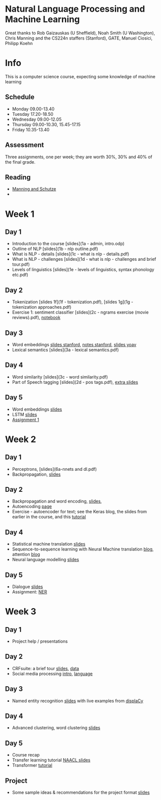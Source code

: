 # Natural Language Processing and Machine Learning

Great thanks to Rob Gaizauskas (U Sheffield), Noah Smith (U Washington), Chris Manning and the CS224n staffers (Stanford), GATE, Manuel Ciosici, Philipp Koehn

# Info

This is a computer science course, expecting some knowledge of machine learning

## Schedule
* Monday 09.00-13.40
* Tuesday 17.20-18.50
* Wednesday 09.00-12.05
* Thursday 09.00-10.30, 15.45-17.15
* Friday 10.35-13.40

## Assessment

Three assignments, one per week; they are worth 30%, 30% and 40% of the final grade.

## Reading

* [Manning and Schutze](https://www.cs.vassar.edu/~cs366/docs/Manning_Schuetze_StatisticalNLP.pdf)
* 

# Week 1

## Day 1
* Introduction to the course [slides](1a - admin, intro.odp)
* Outline of NLP [slides](1b - nlp outline.pdf)
* What is NLP - details [slides](1c - what is nlp - details.pdf)
* What is NLP - challenges [slides](1d - what is nlp - challenges and brief tour.pdf)
* Levels of linguistics [slides](1e - levels of linguistics, syntax phonology etc.pdf)

## Day 2
* Tokenization [slides 1f](1f - tokenization.pdf), [slides 1g](1g - tokenization approaches.pdf)
* Exercise 1: sentiment classifier [slides](2c - ngrams exercise (movie reviews).pdf), [notebook](reviews.ipynb)

## Day 3
* Word embeddings [slides stanford](http://web.stanford.edu/class/cs224n/slides/cs224n-2019-lecture01-wordvecs1.pdf), [notes stanford](http://web.stanford.edu/class/cs224n/readings/cs224n-2019-notes01-wordvecs1.pdf), [slides yoav](https://www.slideshare.net/mlreview/yoav-goldberg-word-embeddings-what-how-and-whither) 
* Lexical semantics [slides](3a - lexical semantics.pdf)

## Day 4
* Word similarity [slides](3c - word similarity.pdf)
* Part of Speech tagging [slides](2d - pos tags.pdf), [extra slides](4d-markov.pdf) 


## Day 5
* Word embeddings [slides](9b-embeddings.pdf)
* LSTM [slides](11a-lstm.pdf)
* [Assignment 1](assignment%201.pdf) 

# Week 2

## Day 1
* Perceptrons, [slides](6a-nnets and dl.pdf)
* Backpropagation, [slides](6c-multilayer.pdf)

## Day 2
* Backpropagation and word encoding, [slides](lstm2.pdf), 
* Autoencoding [page](https://blog.keras.io/building-autoencoders-in-keras.html) 
* Exercise - autoencoder for text; see the Keras blog, the slides from earlier in the course, and this [tutorial](https://machinelearningmastery.com/how-to-one-hot-encode-sequence-data-in-python/)

## Day 4
* Statistical machine translation [slides](10c-smt.pdf)
* Sequence-to-sequence learning with Neural Machine translation [blog](https://www.analyticsvidhya.com/blog/2019/01/neural-machine-translation-keras/), attention [blog](https://towardsdatascience.com/light-on-math-ml-attention-with-keras-dc8dbc1fad39)
* Neural language modelling [slides](neural-lm.pdf)

## Day 5
* Dialogue [slides](10a.pdf)
* Assignment: [NER](assignment%203.pdf)

# Week 3

## Day 1
* Project help / presentations

## Day 2
* CRFsuite: a brief tour [slides](4e-crfsuite.pdf), [data](4f.tar.gz)
* Social media processing [intro](8a.pdf), [language](8b.pdf)

## Day 3
* Named entity recognition [slides](8c.pdf) with live examples from [displaCy](https://explosion.ai/demos/displacy-ent)

## Day 4
* Advanced clustering, word clustering [slides](clustering_slides.pdf)

## Day 5
* Course recap
* Transfer learning tutorial [NAACL slides](https://docs.google.com/presentation/d/1fIhGikFPnb7G5kr58OvYC3GN4io7MznnM0aAgadvJfc)
* Transformer [tutorial](http://jalammar.github.io/illustrated-transformer/)


## Project
* Some sample ideas & recommendations for the project format [slides](project.pdf)
